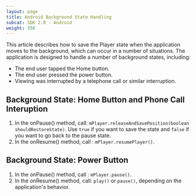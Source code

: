 ```yaml
---
layout: page
title: Android Background State Handling
subcat: SDK 2.0 - Android
weight: 350
---
```


This article describes how to save the Player state when the application moves to the background, which can occur in a number of situations. The application is designed to handle a number of background states, including:

* The end user tapped the Home button.
* The end user pressed the power button.
* Viewing was interrupted by a telephone call or similar interruption.

## Background State: Home Button and Phone Call Interuption  

1. In the onPause() method, call: `mPlayer.releaseAndSavePosition(boolean shouldRestoreState)`. 
Use `true` if you want to save the state and  `false` if you want to go back to the pause state.
2. In the onResume() method, call : `mPlayer.resumePlayer()`.

## Background State: Power Button  

1. In the onPause() method, call : `mPlayer.pause()`.
2. In the onResume() method, call: `play()` or `pause()`, depending on the application's behavior.
